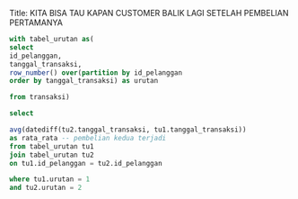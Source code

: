 Title:
KITA BISA TAU KAPAN CUSTOMER BALIK LAGI SETELAH PEMBELIAN PERTAMANYA

```sql
with tabel_urutan as(
select
id_pelanggan,
tanggal_transaksi,
row_number() over(partition by id_pelanggan
order by tanggal_transaksi) as urutan

from transaksi)

select

avg(datediff(tu2.tanggal_transaksi, tu1.tanggal_transaksi))
as rata_rata -- pembelian kedua terjadi
from tabel_urutan tu1
join tabel_urutan tu2
on tu1.id_pelanggan = tu2.id_pelanggan

where tu1.urutan = 1
and tu2.urutan = 2
```